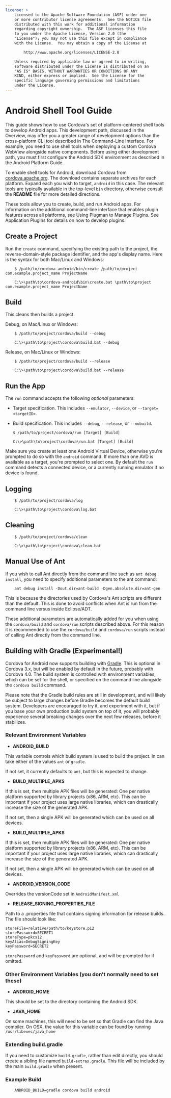 ```yaml
---
license: >
    Licensed to the Apache Software Foundation (ASF) under one
    or more contributor license agreements.  See the NOTICE file
    distributed with this work for additional information
    regarding copyright ownership.  The ASF licenses this file
    to you under the Apache License, Version 2.0 (the
    "License"); you may not use this file except in compliance
    with the License.  You may obtain a copy of the License at

        http://www.apache.org/licenses/LICENSE-2.0

    Unless required by applicable law or agreed to in writing,
    software distributed under the License is distributed on an
    "AS IS" BASIS, WITHOUT WARRANTIES OR CONDITIONS OF ANY
    KIND, either express or implied.  See the License for the
    specific language governing permissions and limitations
    under the License.
---
```


# Android Shell Tool Guide

This guide shows how to use Cordova's set of platform-centered shell
tools to develop Android apps. This development path, discussed in the
Overview, may offer you a greater range of development options than
the cross-platform CLI tool described in The Command-Line Interface.
For example, you need to use shell tools when deploying a custom
Cordova WebView alongside native components.  Before using either
development path, you must first configure the Android SDK environment
as described in the Android Platform Guide.

To enable shell tools for Android, download Cordova from
[cordova.apache.org](http://cordova.apache.org). The download contains
separate archives for each platform. Expand each you wish to target,
`android` in this case. The relevant tools are typically available in
the top-level `bin` directory, otherwise consult the __README__ file
for more detailed directions.

These tools allow you to create, build, and run Android apps.  For
information on the additional command-line interface that enables
plugin features across all platforms, see Using Plugman to Manage
Plugins. See Application Plugins for details on how to develop
plugins.

## Create a Project

Run the `create` command, specifying the existing path to the project,
the reverse-domain-style package identifier, and the app's display
name.  Here is the syntax for both Mac/Linux and Windows:

        $ /path/to/cordova-android/bin/create /path/to/project com.example.project_name ProjectName

        C:\>\path\to\cordova-android\bin\create.bat \path\to\project com.example.project_name ProjectName

## Build

This cleans then builds a project.

Debug, on Mac/Linux or Windows:

        $ /path/to/project/cordova/build --debug

        C:\>\path\to\project\cordova\build.bat --debug

Release, on Mac/Linux or Windows:

        $ /path/to/project/cordova/build --release

        C:\>\path\to\project\cordova\build.bat --release

## Run the App

The `run` command accepts the following _optional_ parameters:

  * Target specification. This includes `--emulator`, `--device`, or `--target=<targetID>`.

  * Build specification. This includes `--debug`, `--release`, or `--nobuild`.

        $ /path/to/project/cordova/run [Target] [Build]

        C:\>\path\to\project\cordova\run.bat [Target] [Build]

Make sure you create at least one Android Virtual Device, otherwise
you're prompted to do so with the `android` command.  If more than one
AVD is available as a target, you're prompted to select one. By
default the `run` command detects a connected device, or a currently
running emulator if no device is found.

## Logging

        $ /path/to/project/cordova/log

        C:\>\path\to\project\cordova\log.bat

## Cleaning

        $ /path/to/project/cordova/clean

        C:\>\path\to\project\cordova\clean.bat

## Manual Use of Ant

If you wish to call Ant directly from the command line such as
`ant debug install`, you need to specify additional parameters to the ant
command:

        ant debug install -Dout.dir=ant-build -Dgen.absolute.dir=ant-gen

This is because the directories used by Cordova's Ant scripts are different
than the default. This is done to avoid conflicts when Ant is run from the
command line versus inside Eclipse/ADT.

These additional parameters are automatically added for you when using
the `cordova/build` and `cordova/run` scripts described above. For this
reason it is recommended to use the `cordova/build` and `cordova/run` scripts
instead of calling Ant directly from the command line.

## Building with Gradle (Experimental!)

Cordova for Android now supports building with
[Gradle](http://www.gradle.org/). This is optional in Cordova 3.x, but will be
enabled by default in the future, probably with Cordova 4.0. The build system
is controlled with environment variables, which can be set for the shell, or
specified on the command line alongside the `cordova build` command.

Please note that the Gradle build rules are still in development, and will
likely be subject to large changes before Gradle becomes the default build
system. Developers are encouraged to try it, and experiment with it, but if you
base your own production build system on top of it, you will probably
experience several breaking changes over the next few releases, before it
stabilizes.

### Relevant Environment Variables

  * **ANDROID\_BUILD**

  This variable controls which build system is used to build the project. In
  can take either of the values `ant` or `gradle`.

  If not set, it currently defaults to `ant`, but this is expected to change.

  * **BUILD\_MULTIPLE\_APKS**

  If this is set, then multiple APK files will be generated: One per native
  platform supported by library projects (x86, ARM, etc). This can be important
  if your project uses large native libraries, which can drastically increase
  the size of the generated APK.

  If not set, then a single APK will be generated which can be used on all devices.

  * **BUILD\_MULTIPLE\_APKS**

  If this is set, then multiple APK files will be generated: One per native
  platform supported by library projects (x86, ARM, etc). This can be important
  if your project uses large native libraries, which can drastically increase
  the size of the generated APK.

  If not set, then a single APK will be generated which can be used on all devices.

  * **ANDROID\_VERSION\_CODE**

  Overrides the versionCode set in `AndroidManifest.xml`

  * **RELEASE\_SIGNING\_PROPERTIES\_FILE**

  Path to a .properties file that contains signing information for release builds.
  The file should look like:
  ```
  storeFile=relative/path/to/keystore.p12
  storePassword=SECRET1
  storeType=pkcs12
  keyAlias=DebugSigningKey
  keyPassword=SECRET2
  ```

  `storePassword` and `keyPassword` are optional, and will be prompted for if omitted.


### Other Environment Variables (you don't normally need to set these)

  * **ANDROID\_HOME**

  This should be set to the directory containing the Android SDK.

  * **JAVA\_HOME**

  On some machines, this will need to be set so that Gradle can find the Java
  compiler. On OSX, the value for this variable can be found by running
  `/usr/libexec/java_home`

### Extending build.gradle

If you need to customize `build.gradle`, rather than edit directly, you should create
a sibling file named `build-extras.gradle`. This file will be included by the main
`build.gradle` when present.

### Example Build

        ANDROID_BUILD=gradle cordova build android


